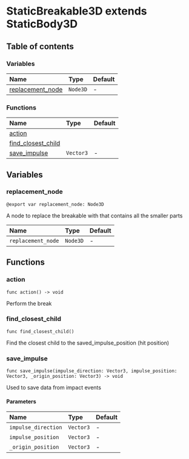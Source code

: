# StaticBreakable3D extends StaticBody3D

## Table of contents

### Variables

|Name|Type|Default|
|:-|:-|:-|
|[replacement_node](#replacement_node)|`Node3D`|-|

### Functions

|Name|Type|Default|
|:-|:-|:-|
|[action](#action)|||
|[find_closest_child](#find_closest_child)|||
|[save_impulse](#save_impulse)|`Vector3`|-|

## Variables

### replacement_node

```gdscript
@export var replacement_node: Node3D
```

A node to replace the breakable with that contains all the smaller parts

|Name|Type|Default|
|:-|:-|:-|
|`replacement_node`|`Node3D`|-|

## Functions

### action

```gdscript
func action() -> void
```

Perform the break

### find_closest_child

```gdscript
func find_closest_child()
```

Find the closest child to the saved_impulse_position (hit position)

### save_impulse

```gdscript
func save_impulse(impulse_direction: Vector3, impulse_position: Vector3, _origin_position: Vector3) -> void
```

Used to save data from impact events

#### Parameters

|Name|Type|Default|
|:-|:-|:-|
|`impulse_direction`|`Vector3`|-|
|`impulse_position`|`Vector3`|-|
|`_origin_position`|`Vector3`|-|

